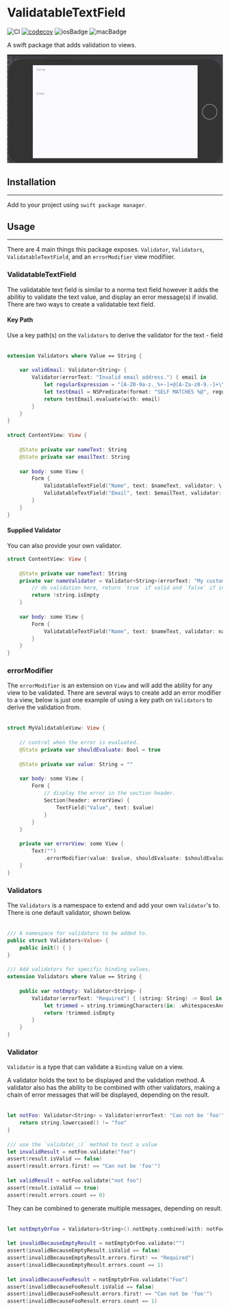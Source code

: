 # ValidatableTextField

![CI](https://github.com/m-housh/ValidatableTextField/workflows/CI/badge.svg)
[![codecov](https://codecov.io/gh/m-housh/ValidatableTextField/branch/master/graph/badge.svg)](https://codecov.io/gh/m-housh/ValidatableTextField)
![iosBadge](https://img.shields.io/badge/iOS-%3E%3D%2013-orange)
![macBadge](https://img.shields.io/badge/macOS-%3E%3D%2010.15-blue)

A swift package that adds validation to views.


![example](.github/Example-1.gif)

## Installation
-------------------------
Add to your project using `swift package manager`.


## Usage
----------------

There are 4 main things this package exposes. `Validator`, `Validators`, `ValidatableTextField`, and an `errorModifier` view modifiier.

### ValidatableTextField

The validatable text field is similar to a norma text field however it adds the abilitiy to validate the text value, and display an error message(s) if invalid.  There are two ways to create a validatable text field.

#### Key Path

Use a key path(s) on the `Validators` to derive the validator for the text - field

``` swift

extension Validators where Value == String {
    
    var validEmail: Validator<String> {
        Validator(errorText: "Invalid email address.") { email in
            let regularExpression = "[A-Z0-9a-z._%+-]+@[A-Za-z0-9.-]+\\.[A-Za-z]{2,64}"
            let testEmail = NSPredicate(format: "SELF MATCHES %@", regularExpression)
            return testEmail.evaluate(with: email)
        }
    }
}
    
struct ContentView: View {
    
    @State private var nameText: String
    @State private var emailText: String
    
    var body: some View {
        Form {
            ValidatableTextField("Name", text: $nameText, validator: \.notEmpty)
            ValidatableTextField("Email", text: $emailText, validator: \.notEmpty, \.validEmail)
        }
    }
}
```

#### Supplied Validator

You can also provide your own validator.

```swift
struct ContentView: View {
    
    @State private var nameText: String
    private var nameValidator = Validator<String>(errorText: "My custom name error.") { string in 
        // do validation here, return `true` if valid and `false` if invalid.
        return !string.isEmpty
    }
    
    var body: some View {
        Form {
            ValidatableTextField("Name", text: $nameText, validator: nameValidator)
        }
    }
}
```

### errorModifier

The `errorModifier` is an extension on `View` and will add the ability for any view to be validated.  There are several ways to create add an error modifier to a view, below is just one example of using a key path on `Validators` to derive the validation from.

```swift

struct MyValidatableView: View {

    // control when the error is evaluated.
    @State private var shouldEvaluate: Bool = true
    
    @State private var value: String = ""
    
    var body: some View {
        Form {
            // display the error in the section header.
            Section(header: errorView) {
                TextField("Value", text: $value)
            }
        }
    }
    
    private var errorView: some View {
        Text("")
            .errorModifier(value: $value, shouldEvaluate: $shouldEvaluate, validator: \.notEmpty)
    }
}

```

### Validators

The `Validators` is a namespace to extend and add your own `Validator`'s to.   There is one default validator, shown below.

``` swift

/// A namespace for validators to be added to.
public struct Validators<Value> {
    public init() { }
}

/// Add validators for specific binding values.
extension Validators where Value == String {

    public var notEmpty: Validator<String> {
        Validator(errorText: "Required") { (string: String) -> Bool in
            let trimmed = string.trimmingCharacters(in: .whitespacesAndNewlines)
            return !trimmed.isEmpty
        }
    }
}

```

### Validator

`Validator` is a type that can validate a `Binding` value on a view.  

A validator holds the text to be displayed and the validation method.  A validator also has the ability to be combined with other validators, making a chain of error messages that will be displayed, depending on the result.

```swift

let notFoo: Validator<String> = Validator(errorText: "Can not be 'foo'") { string in 
    return string.lowercased() != "foo"
}

/// use the `validate(_:)` method to test a value
let invalidResult = notFoo.validate("foo")
assert(result.isValid == false)
assert(result.errors.first! == "Can not be 'foo'")

let validResult = notFoo.validate("not foo")
assert(result.isValid == true)
assert(result.errors.count == 0)

```

They can be combined to generate multiple messages, depending on result.

```swift

let notEmptyOrFoo = Validators<String>().notEmpty.combined(with: notFoo)

let invalidBecauseEmptyResult = notEmptyOrFoo.validate("")
assert(invalidBecauseEmptyResult.isValid == false)
assert(invalidBecauseEmptyResult.errors.first! == "Required")
assert(invalidBecauseEmptyResult.errors.count == 1)

let invalidBecauseFooResult = notEmptyOrFoo.validate("Foo")
assert(invalidBecauseFooResult.isValid == false)
assert(invalidBecauseFooResult.errors.first! == "Can not be 'foo'")
assert(invalidBecauseFooResult.errors.count == 1)

```
